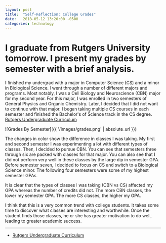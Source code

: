 ```yaml
---
layout: post
title:  "Self-Reflection: College Grades"
date:   2018-05-12 13:20:00 -0500
categories: technology
---
```


# I graduate from Rutgers University tomorrow. I present my grades by semester with a brief analysis.

I finished my undergrad with a major in Computer Science (CS) and a minor in Biological Science. I went through a number of different majors and programs. Most notably, I was a Cell Biology and Neuroscience (CBN) major for my second year. For this major, I was enrolled in two semesters of General Physics and Organic Chemistry. Later, I decided that I did not want to continue with that major. I began taking multiple CS courses in each semester and finished the Bachelor's of Science track in the CS degree. [Rutgers Undergraduate Curriculum](https://www.cs.rutgers.edu/undergraduate/)

![Grades By Semester]({{ '/images/grades.png' | absolute_url }})


The changes in color show the difference in classes I was taking. My first and second semester I was experimenting a lot with different types of classes. Then, I decided to pursue CBN. You can see that semesters three through six are packed with classes for that major. You can also see that I did not perform very well in these classes by the large dip in semester GPA. Before semester seven, I decided to focus on CS and switch to a Biological Science minor. The following four semesters were some of my highest semester GPAs.

It is clear that the types of classes I was taking (CBN vs CS) affected my GPA whereas the number of credits did not. The more CBN classes, the lower my semester GPA. The more CS classes, the higher my GPA.

I think that this is a very common trend with college students. It takes some time to discover what classes are interesting and worthwhile. Once the student finds those classes, he or she has greater motivation to do well, leading to greater academic success.

---

* [Rutgers Undergraduate Curriculum](https://www.cs.rutgers.edu/undergraduate/)